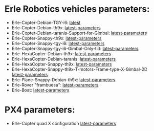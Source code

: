 # Erle Robotics vehicles parameters:

- Erle-Copter-Debian-TGY-i6: [latest](https://raw.githubusercontent.com/erlerobot/erle_parameters/master/copter/frambuesa-12-10-2016-TGY-i6.param)
- Erle-Copter-Debian-th9x: [latest-parameters](https://raw.githubusercontent.com/erlerobot/erle_parameters/master/copter/copter_autotune_th9x.param)
- Erle-Copter-Debian-taranis-Support-for-Gimbal: [latest-parameters](https://raw.githubusercontent.com/erlerobot/erle_parameters/master/copter/copter-autotune-taranis-voltage-failsafe.param)
- Erle-Copter-Snappy-th9x: [latest-parameters](https://raw.githubusercontent.com/erlerobot/erle_parameters/master/copter/snappy_28-05-2015-TH9X.param)
- Erle-Copter-Snappy-tgy-i6: [latest-parameters](https://raw.githubusercontent.com/erlerobot/erle_parameters/master/copter/snappy-27-08-2015-TGY-i6.param)
- Erle-Copter-Snappy-tgy-i6-Gimbal-Only-tilt: [latest-parameters](https://raw.githubusercontent.com/erlerobot/erle_parameters/master/copter/Snappy-TGY-i6-With-Gimbal-Only-Tilt.param)
- Erle-HexaCopter-Debian-th9x: [latest-parameters](https://raw.githubusercontent.com/erlerobot/erle_parameters/master/copter/Hexa_TH9X.param)
- Erle-HexaCopter-Debian-taranis: [latest-parameters](https://raw.githubusercontent.com/erlerobot/erle_parameters/master/copter/Erle-copter-Hexa-Taranis.param)
- Erle-HexaCopter-Snappy-th9x: [latest-parameters](https://raw.githubusercontent.com/erlerobot/erle_parameters/master/copter/Snappy_Hexa_paramter_22-06-2015-TH9X.param)
- Erle-HexaCopter-Snappy-th9x-T-motors-Frame-type-X-Gimbal-2D [latest-parameters](https://raw.githubusercontent.com/erlerobot/erle_parameters/master/copter/Hexa-Snappy-TH9X-01-09-2015-framex-tmotor.param)
- Erle-Plane-Snappy-Debian-th9x: [latest-parameters](https://raw.githubusercontent.com/erlerobot/erle_parameters/master/plane/ErlePlane-Turnigy9x.param)
- Erle-Rover "frambuesa": [latest-parameters](https://github.com/erlerobot/erle_parameters/blob/master/rover/APMrover2-18-07-2017-frambuesa.param)
- Erle-Boat: [latest-parameters](https://raw.githubusercontent.com/erlerobot/erle_parameters/master/boat/boat-24-05-2016-TGY-i6.param)

# PX4 parameters:

- Erle-Copter quad X configuration [latest-parameters](https://github.com/erlerobot/erle_parameters/blob/master/PX4_PARAMETERS/Quad-X/parameters)
